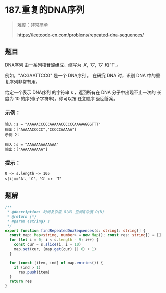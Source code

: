 # 187.重复的DNA序列

> 难度：非常简单
>
> https://leetcode-cn.com/problems/repeated-dna-sequences/

## 题目

DNA序列 由一系列核苷酸组成，缩写为 'A', 'C', 'G' 和 'T'.。

例如，"ACGAATTCCG" 是一个 DNA序列 。
在研究 DNA 时，识别 DNA 中的重复序列非常有用。

给定一个表示 DNA序列 的字符串 s ，返回所有在 DNA 分子中出现不止一次的 长度为 10 的序列(子字符串)。你可以按 任意顺序 返回答案。

### 示例：

```
输入：s = "AAAAACCCCCAAAAACCCCCCAAAAAGGGTTT"
输出：["AAAAACCCCC","CCCCCAAAAA"]
示例 2：

输入：s = "AAAAAAAAAAAAA"
输出：["AAAAAAAAAA"]
```

### 提示：

```
0 <= s.length <= 105
s[i]=='A'、'C'、'G' or 'T'
```

## 题解

```typescript
/**
 * @description: 时间复杂度 O(N) 空间复杂度 O(N)
 * @return {*}
 * @param {string} s
 */
export function findRepeatedDnaSequences(s: string): string[] {
  const map: Map<string, number> = new Map(); const res: string[] = []
  for (let i = 0; i < s.length - 9; i++) {
    const cur = s.slice(i, i + 10)
    map.set(cur, (map.get(cur) || 0) + 1)
  }

  for (const [item, ind] of map.entries()) {
    if (ind > 1)
      res.push(item)
  }
  return res
}
```
